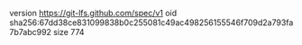 version https://git-lfs.github.com/spec/v1
oid sha256:67dd38ce831099838b0c255081c49ac498256155546f709d2a793fa7b7abc992
size 774
